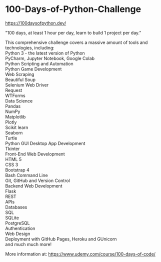 # 100-Days-of-Python-Challenge
https://100daysofpython.dev/

"100 days, at least 1 hour per day, learn to build 1 project per day."

This comprehensive challenge covers a massive amount of tools and technologies, including:  
Python 3 - the latest version of Python  
PyCharm, Jupyter Notebook, Google Colab  
Python Scripting and Automation  
Python Game Development  
Web Scraping  
Beautiful Soup  
Selenium Web Driver  
Request  
WTForms  
Data Science  
Pandas  
NumPy  
Matplotlib  
Plotly  
Scikit learn  
Seaborn  
Turtle  
Python GUI Desktop App Development  
Tkinter  
Front-End Web Development  
HTML 5  
CSS 3  
Bootstrap 4  
Bash Command Line  
Git, GitHub and Version Control  
Backend Web Development  
Flask  
REST  
APIs  
Databases  
SQL  
SQLite  
PostgreSQL  
Authentication  
Web Design  
Deployment with GitHub Pages, Heroku and GUnicorn  
and much much more!  

More information at: https://www.udemy.com/course/100-days-of-code/
